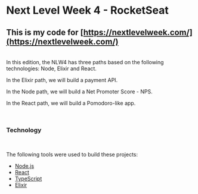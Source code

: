 # Next Level Week 4 - RocketSeat

## This is my code for [https://nextlevelweek.com/](https://nextlevelweek.com/)

<br>
In this edition, the NLW4 has three paths based on the following technologies: Node, Elixir and React.

In the Elixir path, we will build a payment API.

In the Node path, we will build a Net Promoter Score - NPS.

In the React path, we will build a Pomodoro-like app.

<br>

### Technology

<br>

The following tools were used to build these projects:

- [Node.js](https://nodejs.org/en/)
- [React](https://pt-br.reactjs.org/)
- [TypeScript](https://www.typescriptlang.org/)
- [Elixir](https://elixir-lang.org/)
